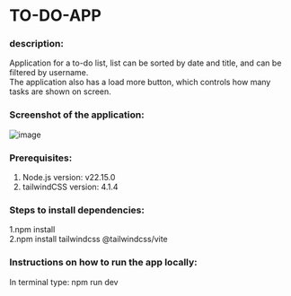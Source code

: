 # TO-DO-APP

### description:
Application for a to-do list, list can be sorted by date and title, and can be filtered by username.<br/>
The application also has a load more button, which controls how many tasks are shown on screen.<br/>

### Screenshot of the application:<br/>
![image](https://github.com/user-attachments/assets/b547a200-d2ac-4db8-a6d2-e67c9f3d62ea)

### Prerequisites:<br/>
1. Node.js version: v22.15.0 <br/>
2. tailwindCSS version: 4.1.4 <br/>
  
### Steps to install dependencies:<br/>
1.npm install <br/>
2.npm install tailwindcss @tailwindcss/vite <br/>

### Instructions on how to run the app locally:<br/>
In terminal type: npm run dev


